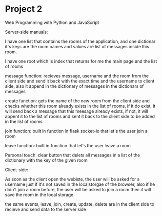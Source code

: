 # Project 2

Web Programming with Python and JavaScript


Server-side manuals:

I have one list that contains the rooms of the application, and one dictionar it's keys are the room names and values are list of messages inside this room.

I have one root which is index that returns for me the main page and the list of rooms

message function: recieves message, username and the room from the client side and send it back with the exact time and the username to client side, also it append in the dictionary of messages in the dictionars of messages

create function: gets the name of the new room from the client side and checks whether this room already exists in the list of rooms, if it do exist, it will send back a message that this meesage already exists, if not, it will appent it to the list of rooms and sent it back to the client side to be added in the list of rooms

join function: built in function in flask socket-io that let's the user join a room

leave function: built in function that let's the user leave a room

Personal touch: clear button that delets all messages in a list of the dictionary with the key of the given room




Client-side:

As soon as the client open the webiste, the user will be asked for a username just if it's not saved in the localstorgae of the browser, also if he didn't join a room before, the user will be asked to join a room then it will save the room in the local storage.


the same events, leave, join, create, update, delete are in the client side to recieve and send data to the server side